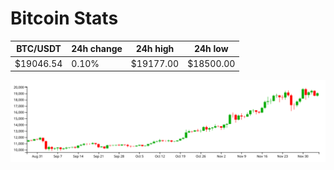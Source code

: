 # Bitcoin Stats

BTC/USDT|24h change|24h high|24h low|
|---|---|---|---|
|$19046.54|0.10%|$19177.00|$18500.00|

<img src="./chart.svg">
